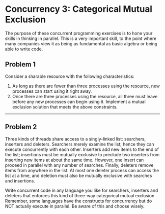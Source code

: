 # Concurrency 3: Categorical Mutual Exclusion
The purpose of these concurrent programming exercises is to hone your skills in thinking in parallel. This is a very important skill, to the point where many companies view it as being as fundamental as basic algebra or being able to write code.

## Problem 1
Consider a sharable resource with the following characteristics:

1. As long as there are fewer than three processes using the resource, new processes can start using it right away.
2. Once there are three processes using the resource, all three must leave before any new processes can begin using it.
Implement a mutual exclusion solution that meets the above constraints.

---
## Problem 2
Three kinds of threads share access to a singly-linked list: searchers, inserters and deleters. Searchers merely examine the list; hence they can execute concurrently with each other. Inserters add new items to the end of the list; insertions must be mutually exclusive to preclude two inserters from inserting new items at about the same time. However, one insert can proceed in parallel with any number of searches. Finally, deleters remove items from anywhere in the list. At most one deleter process can access the list at a time, and deletion must also be mutually exclusive with searches and insertions.

Write concurrent code in any language you like for searchers, inserters and deleters that enforces this kind of three-way categorical mutual exclusion. Remember, some languages have the constructs for concurrency but do NOT actually execute in parallel. Be aware of this and choose wisely.